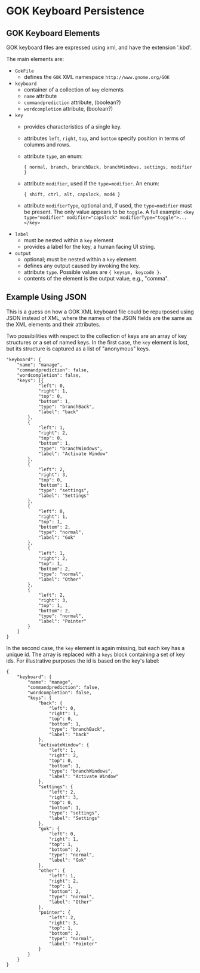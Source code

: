 # GOK Keyboard Persistence

## GOK Keyboard Elements

GOK keyboard files are expressed using xml, and have the extension '.kbd'.

The main elements are:

- `GokFile`
  - defines the `GOK` XML namespace `http://www.gnome.org/GOK`
- `keyboard`
  - container of a collection of `key` elements
  - `name` attribute
  - `commandprediction` attribute, (boolean?)
  - `wordcompletion` attribute, (boolean?)
- `key`
  - provides characteristics of a single key.
  - attributes `left`, `right`, `top`, and `bottom` specify position in terms of columns and rows.
  - attribute `type`, an enum:

      ```
      { normal, branch, branchBack, branchWindows, settings, modifier }
      ```
  - attribute `modifier`, used if the `type=modifier`.  An enum: 
    ```
    { shift, ctrl, alt, capslock, mod4 }
    ```
  - attribute `modifierType`, optional and, if used, the `type=modifier` must be present.  The only value appears to be `toggle`.  A full example:  `<key type="modifier" modifier="capslock" modifierType="toggle">...</key>`
- `label`
  - must be nested within a `key` element
  - provides a label for the key, a human facing UI string.
- `output`
  - optional; must be nested within a `key` element.
  - defines any output caused by invoking the key.
  - attribute `type`.  Possible values are `{ keysym, keycode }`.
  - contents of the element is the output value, e.g., "comma".

## Example Using JSON
This is a guess on how a GOK XML keyboard file could be repurposed using JSON instead of XML, where the names of the JSON fields are the same as the XML elements and their attributes.

Two possibilities with respect to the collection of keys are an array of key structures or a set of named keys.  In the first case, the `key` element is lost, but its structure is captured as a list of "anonymous" keys.

```
"keyboard": {
    "name": "manage",
    "commandprediction": false,
    "wordcompletion": false,
    "keys": [{
            "left": 0,
            "right": 1,
            "top": 0,
            "bottom": 1,
            "type": "branchBack",
            "label": "back"
        },
        {
            "left": 1,
            "right": 2,
            "top": 0,
            "bottom": 1,
            "type": "branchWindows",
            "label": "Activate Window"
        },
        {
            "left": 2,
            "right": 3,
            "top": 0,
            "bottom": 1,
            "type": "settings",
            "label": "Settings"
        },
        {
            "left": 0,
            "right": 1,
            "top": 1,
            "bottom": 2,
            "type": "normal",
            "label": "Gok"
        },
        {
            "left": 1,
            "right": 2,
            "top": 1,
            "bottom": 2,
            "type": "normal",
            "label": "Other"
        },
        {
            "left": 2,
            "right": 3,
            "top": 1,
            "bottom": 2,
            "type": "normal",
            "label": "Pointer"
        }
    ]
}
```

In the second case, the `key` element is again missing, but each key has a unique id.  The array is replaced with a `keys` block containing a set of key ids.  For illustrative purposes the id is based on the key's label:

```
{
    "keyboard": {
        "name": "manage",
        "commandprediction": false,
        "wordcompletion": false,
        "keys": {
            "back": {
                "left": 0,
                "right": 1,
                "top": 0,
                "bottom": 1,
                "type": "branchBack",
                "label": "back"
            },
            "activateWindow": {
                "left": 1,
                "right": 2,
                "top": 0,
                "bottom": 1,
                "type": "branchWindows",
                "label": "Activate Window"
            },
            "settings": {
                "left": 2,
                "right": 3,
                "top": 0,
                "bottom": 1,
                "type": "settings",
                "label": "Settings"
            },
            "gok": {
                "left": 0,
                "right": 1,
                "top": 1,
                "bottom": 2,
                "type": "normal",
                "label": "Gok"
            },
            "other": {
                "left": 1,
                "right": 2,
                "top": 1,
                "bottom": 2,
                "type": "normal",
                "label": "Other"
            },
            "pointer": {
                "left": 2,
                "right": 3,
                "top": 1,
                "bottom": 2,
                "type": "normal",
                "label": "Pointer"
            }
        }
    }
}
```